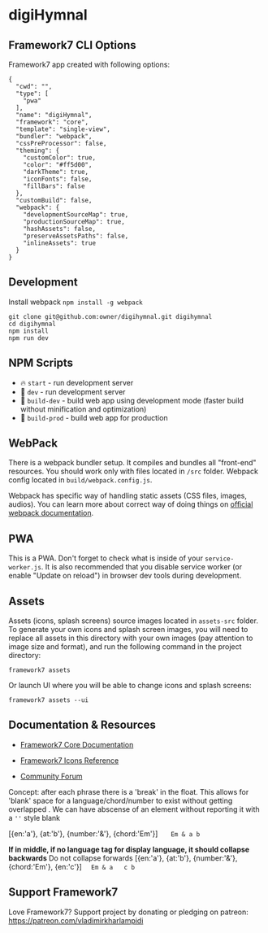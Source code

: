 # digiHymnal

## Framework7 CLI Options

Framework7 app created with following options:

```
{
  "cwd": "",
  "type": [
    "pwa"
  ],
  "name": "digiHymnal",
  "framework": "core",
  "template": "single-view",
  "bundler": "webpack",
  "cssPreProcessor": false,
  "theming": {
    "customColor": true,
    "color": "#ff5d00",
    "darkTheme": true,
    "iconFonts": false,
    "fillBars": false
  },
  "customBuild": false,
  "webpack": {
    "developmentSourceMap": true,
    "productionSourceMap": true,
    "hashAssets": false,
    "preserveAssetsPaths": false,
    "inlineAssets": true
  }
}
```

## Development

Install webpack
`npm install -g webpack`

```
git clone git@github.com:owner/digihymnal.git digihymnal
cd digihymnal
npm install
npm run dev
```

## NPM Scripts

* 🔥 `start` - run development server
* 🔧 `dev` - run development server
* 🔧 `build-dev` - build web app using development mode (faster build without minification and optimization)
* 🔧 `build-prod` - build web app for production

## WebPack

There is a webpack bundler setup. It compiles and bundles all "front-end" resources. You should work only with files located in `/src` folder. Webpack config located in `build/webpack.config.js`.

Webpack has specific way of handling static assets (CSS files, images, audios). You can learn more about correct way of doing things on [official webpack documentation](https://webpack.js.org/guides/asset-management/).

## PWA

This is a PWA. Don't forget to check what is inside of your `service-worker.js`. It is also recommended that you disable service worker (or enable "Update on reload") in browser dev tools during development.
## Assets

Assets (icons, splash screens) source images located in `assets-src` folder. To generate your own icons and splash screen images, you will need to replace all assets in this directory with your own images (pay attention to image size and format), and run the following command in the project directory:

```
framework7 assets
```

Or launch UI where you will be able to change icons and splash screens:

```
framework7 assets --ui
```

## Documentation & Resources

* [Framework7 Core Documentation](https://framework7.io/docs/)



* [Framework7 Icons Reference](https://framework7.io/icons/)
* [Community Forum](https://forum.framework7.io)


Concept: after each phrase there is a 'break' in the float. This allows for 'blank' space for a language/chord/number to exist without getting overlapped . We  can have abscense of an element without reporting it with a `''` style blank

[{en:'a'},
{at:'b'},
{number:'&'},
{chord:'Em'}]
`    Em
   &
a
  b     `

**If in middle, if no language tag for display language, it should collapse backwards**
Do not collapse forwards
[{en:'a'},
{at:'b'},
{number:'&'},
{chord:'Em'},
{en:'c'}]
`   Em
    &
a   c
  b     `


## Support Framework7

Love Framework7? Support project by donating or pledging on patreon:
https://patreon.com/vladimirkharlampidi
